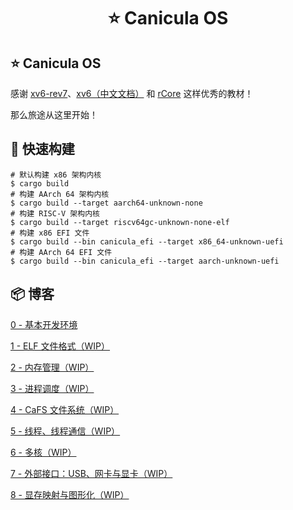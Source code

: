<h1 align="center">⭐ Canicula OS</h1>

## ⭐ Canicula OS

感谢 [xv6-rev7](https://pdos.csail.mit.edu/6.828/2012/xv6/book-rev7.pdf)、[xv6（中文文档）](https://th0ar.gitbooks.io/xv6-chinese/content/) 和 [rCore](https://rcore-os.cn/rCore-Tutorial-Book-v3/index.html) 这样优秀的教材！

那么旅途从这里开始！

## 🔨 快速构建

```shell
# 默认构建 x86 架构内核
$ cargo build
# 构建 AArch 64 架构内核
$ cargo build --target aarch64-unknown-none
# 构建 RISC-V 架构内核
$ cargo build --target riscv64gc-unknown-none-elf
# 构建 x86 EFI 文件
$ cargo build --bin canicula_efi --target x86_64-unknown-uefi
# 构建 AArch 64 EFI 文件
$ cargo build --bin canicula_efi --target aarch-unknown-uefi
```

## 📦 博客

[0 - 基本开发环境](docs/dev-environment.md)

[1 - ELF 文件格式（WIP）](docs/efi.md)

[2 - 内存管理（WIP）](docs/mm.md)

[3 - 进程调度（WIP）](docs/process.md)

[4 - CaFS 文件系统（WIP）](bdocs/fs.md)

[5 - 线程、线程通信（WIP）](docs/thread.md)

[6 - 多核（WIP）](docs/muilt-core.md)

[7 - 外部接口：USB、网卡与显卡（WIP）](docs/extend-interface.md)

[8 - 显存映射与图形化（WIP）](docs/graphics.md)
